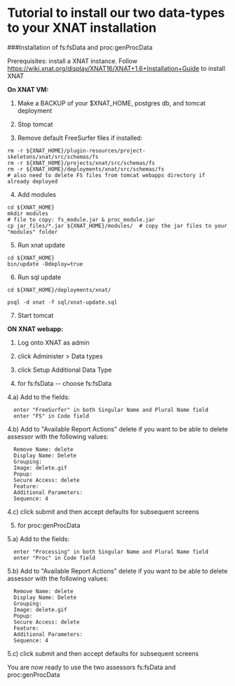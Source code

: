 Tutorial to install our two data-types to your XNAT installation
===

###Installation of fs:fsData and proc:genProcData 

Prerequisites: install a XNAT instance.
  Follow https://wiki.xnat.org/display/XNAT16/XNAT+1.6+Installation+Guide to install XNAT

**On XNAT VM:**

  1) Make a BACKUP of your $XNAT_HOME, postgres db, and tomcat deployment

  2) Stop tomcat

  3) Remove default FreeSurfer files if installed:

    rm -r ${XNAT_HOME}/plugin-resources/project-skeletons/xnat/src/schemas/fs
    rm -r ${XNAT_HOME}/projects/xnat/src/schemas/fs
    rm -r ${XNAT_HOME}/deployments/xnat/src/schemas/fs
    # also need to delete FS files from tomcat webapps directory if already deployed
  
  4) Add modules

    cd ${XNAT_HOME}
    mkdir modules
    # file to copy: fs_module.jar & proc_module.jar
    cp jar_files/*.jar ${XNAT_HOME}/modules/  # copy the jar files to your "modules" folder
  
  5) Run xnat update

    cd ${XNAT_HOME}
    bin/update -Ddeploy=true

  6) Run sql update

    cd ${XNAT_HOME}/deployments/xnat/

    psql -d xnat -f sql/xnat-update.sql

  7) Start tomcat

**ON XNAT webapp:**

  1) Log onto XNAT as admin

  2) click Administer > Data types

  3) click Setup Additional Data Type

  4) for fs:fsData -- choose fs:fsData

   4.a) Add to the fields:

      enter "FreeSurfer" in both Singular Name and Plural Name field
      enter "FS" in Code field

   4.b) Add to "Available Report Actions" delete if you want to be able to delete assessor with the following values:

      Remove Name: delete
      Display Name: Delete
      Grouping: 
      Image: delete.gif
      Popup: 
      Secure Access: delete
      Feature:
      Additional Parameters:
      Sequence: 4

   4.c) click submit and then accept defaults for subsequent screens

  5) for proc:genProcData

   5.a) Add to the fields:

      enter "Processing" in both Singular Name and Plural Name field
      enter "Proc" in Code field

   5.b) Add to "Available Report Actions" delete if you want to be able to delete assessor with the following values:

      Remove Name: delete
      Display Name: Delete
      Grouping: 
      Image: delete.gif
      Popup: 
      Secure Access: delete
      Feature:
      Additional Parameters:
      Sequence: 4

   5.c) click submit and then accept defaults for subsequent screens

You are now ready to use the two assessors fs:fsData and proc:genProcData
